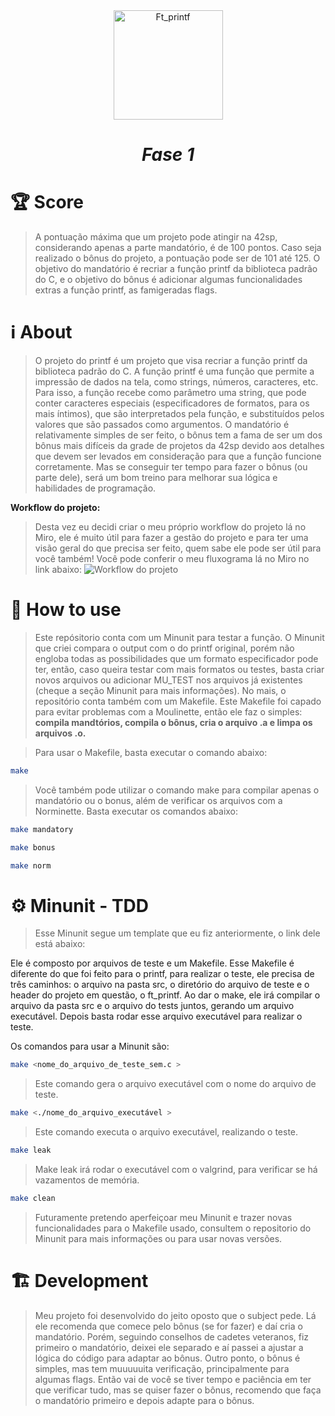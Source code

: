 <div align="center" >
  <img src="https://game.42sp.org.br/static/assets/achievements/ft_printfm.png" alt="Ft_printf" width="175" height="175">
  <h1><i>Fase 1</h1></i>

</div>

# :trophy: Score
> A pontuação máxima que um projeto pode atingir na 42sp, considerando apenas a parte mandatório, é de 100 pontos. Caso seja realizado o bônus do projeto, a pontuação pode ser de 101 até 125. O objetivo do mandatório é recriar a função printf da biblioteca padrão do C, e o objetivo do bônus é adicionar algumas funcionalidades extras a função printf, as famigeradas flags.


# :information_source: About
> O projeto do printf é um projeto que visa recriar a função printf da biblioteca padrão do C. A função printf é uma função que permite a impressão de dados na tela, como strings, números, caracteres, etc. Para isso, a função recebe como parâmetro uma string, que pode conter caracteres especiais (especificadores de formatos, para os mais íntimos), que são interpretados pela função, e substituídos pelos valores que são passados como argumentos. O mandatório é relativamente simples de ser feito, o bônus tem a fama de ser um dos bônus mais difíceis da grade de projetos da 42sp devido aos detalhes que devem ser levados em consideração para que a função funcione corretamente. Mas se conseguir ter tempo para fazer o bônus (ou parte dele), será um bom treino para melhorar sua lógica e habilidades de programação.

**Workflow do projeto:**
> Desta vez eu decidi criar o meu próprio workflow do projeto lá no Miro, ele é muito útil para fazer a gestão do projeto e para ter uma visão geral do que precisa ser feito, quem sabe ele pode ser útil para você também! Você pode conferir o meu fluxograma lá no Miro no link abaixo:
![Workflow do projeto](/img/ft_printf_workflow.png)


# :test_tube: How to use
> Este repósitorio conta com um Minunit para testar a função. O Minunit que criei compara o output com o do printf original, porém não engloba todas as possibilidades que um formato especificador pode ter, então, caso queira testar com mais formatos ou testes, basta criar novos arquivos ou adicionar MU_TEST nos arquivos já existentes (cheque a seção Minunit para mais informações). No mais, o repositório conta também com um Makefile. Este Makefile foi capado para evitar problemas com a Moulinette, então ele faz o simples: **compila mandtórios, compila o bônus, cria o arquivo .a e limpa os arquivos .o.** 

> Para usar o Makefile, basta executar o comando abaixo:


```bash
make
```

> Você também pode utilizar o comando make para compilar apenas o mandatório ou o bonus, além de verificar os arquivos com a Norminette. 
Basta executar os comandos abaixo:

```bash
make mandatory
```

```bash
make bonus
```

```bash
make norm
```

# :gear: Minunit - TDD
> Esse Minunit segue um template que eu fiz anteriormente, o link dele está abaixo:

Ele é composto por arquivos de teste e um Makefile. Esse Makefile é diferente do que foi feito para o printf, para realizar o teste, ele precisa de três caminhos: o arquivo na pasta src, o diretório do arquivo de teste e o header do projeto em questão, o ft_printf. Ao dar o make, ele irá compilar o arquivo da pasta src e o arquivo do tests juntos, gerando um arquivo executável. Depois basta rodar esse arquivo executável para realizar o teste.

Os comandos para usar a Minunit são:

```bash
make <nome_do_arquivo_de_teste_sem.c >
```
> Este comando gera o arquivo executável com o nome do arquivo de teste.

```bash
make <./nome_do_arquivo_executável >
```
> Este comando executa o arquivo executável, realizando o teste.

```bash
make leak
```
> Make leak irá rodar o executável com o valgrind, para verificar se há vazamentos de memória.

```bash
make clean
```

> Futuramente pretendo aperfeiçoar meu Minunit e trazer novas funcionalidades para o Makefile usado, consultem o repositorio do Minunit para mais informações ou para usar novas versões.


# :building_construction: Development
> Meu projeto foi desenvolvido do jeito oposto que o subject pede. Lá ele recomenda que comece pelo bônus (se for fazer) e daí cria o mandatório. Porém, seguindo conselhos de cadetes veteranos, fiz primeiro o mandatório, deixei ele separado e aí passei a ajustar a lógica do código para adaptar ao bônus. Outro ponto, o bônus é simples, mas tem muuuuuita verificação, principalmente para algumas flags. Então vai de você se tiver tempo e paciência em ter que verificar tudo, mas se quiser fazer o bônus, recomendo que faça o mandatório primeiro e depois adapte para o bônus.